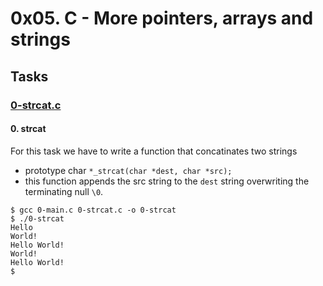 # 0x05. C - More pointers, arrays and strings

## Tasks

### [0-strcat.c](0-strcat.c)

#### 0. strcat

For this task we have to write a function that concatinates two strings

* prototype char `*_strcat(char *dest, char *src);`
* this function appends the src string to the `dest` string overwriting the
terminating null `\0`.

```
$ gcc 0-main.c 0-strcat.c -o 0-strcat
$ ./0-strcat
Hello 
World!
Hello World!
World!
Hello World!
$
```
